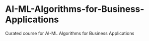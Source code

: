 # AI-ML-Algorithms-for-Business-Applications
Curated course for AI-ML Algorithms for Business Applications
